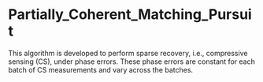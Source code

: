 # Partially_Coherent_Matching_Pursuit
This algorithm is developed to perform sparse recovery, i.e., compressive sensing (CS), under phase errors. These phase errors are constant for each batch of CS measurements and vary across the batches.
